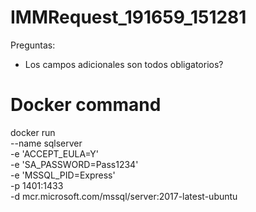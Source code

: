 # IMMRequest_191659_151281

Preguntas:
- Los campos adicionales son todos obligatorios?












# Docker command
docker run \
--name sqlserver \
-e 'ACCEPT_EULA=Y' \
-e 'SA_PASSWORD=Pass1234' \
-e 'MSSQL_PID=Express' \
-p 1401:1433 \
-d mcr.microsoft.com/mssql/server:2017-latest-ubuntu
